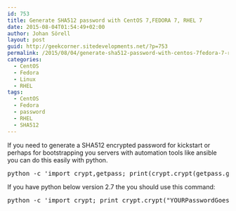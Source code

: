 ```yaml
---
id: 753
title: Generate SHA512 password with CentOS 7,FEDORA 7, RHEL 7
date: 2015-08-04T01:54:49+02:00
author: Johan Sörell
layout: post
guid: http://geekcorner.sitedevelopments.net/?p=753
permalink: /2015/08/04/generate-sha512-password-with-centos-7fedora-7-rhel-7/
categories:
  - CentOS
  - Fedora
  - Linux
  - RHEL
tags:
  - CentOS
  - Fedora
  - password
  - RHEL
  - SHA512
---
```

If you need to generate a SHA512 encrypted password for kickstart or perhaps for bootstrapping you servers with automation tools like ansible you can do this easily with python.

<pre class="lang:default decode:true " title="Encryp password with python version 2.7 or above">python -c 'import crypt,getpass; print(crypt.crypt(getpass.getpass(), crypt.mksalt(crypt.METHOD_SHA512)))'
</pre>

If you have python below version 2.7 the you should use this command:

<pre class="lang:default decode:true " title="This command is for python below version 2.7">python -c 'import crypt; print crypt.crypt("YOURPasswordGoesHEr3", "$6$saltsalt$")'</pre>

&nbsp;